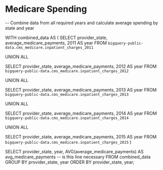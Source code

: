 <h1>Medicare Spending</h1>

-- Combine data from all required years and calculate average spending by state and year

WITH combined_data AS (
  SELECT 
    provider_state,
    average_medicare_payments,
    2011 AS year
  FROM `bigquery-public-data.cms_medicare.inpatient_charges_2011`
  
  UNION ALL
  
  SELECT 
    provider_state,
    average_medicare_payments,
    2012 AS year
  FROM `bigquery-public-data.cms_medicare.inpatient_charges_2012`
  
  UNION ALL
  
  SELECT 
    provider_state,
    average_medicare_payments,
    2013 AS year
  FROM `bigquery-public-data.cms_medicare.inpatient_charges_2013`
  
  UNION ALL
  
  SELECT 
    provider_state,
    average_medicare_payments,
    2014 AS year
  FROM `bigquery-public-data.cms_medicare.inpatient_charges_2014`
  
  UNION ALL
  
  SELECT 
    provider_state,
    average_medicare_payments,
    2015 AS year
  FROM `bigquery-public-data.cms_medicare.inpatient_charges_2015`
)

SELECT 
  provider_state,
  year,
  AVG(average_medicare_payments) AS avg_medicare_payments -- is this line necessary
FROM combined_data
GROUP BY provider_state, year
ORDER BY provider_state, year;
